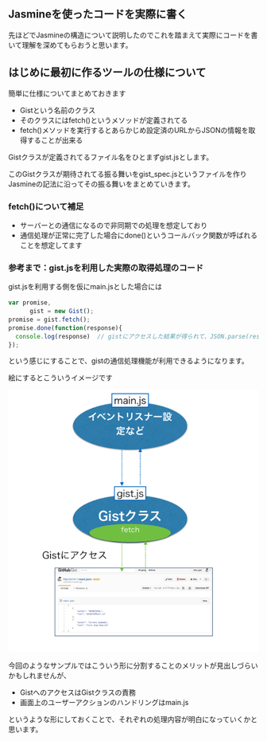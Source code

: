 ## Jasmineを使ったコードを実際に書く

先ほどでJasmineの構造について説明したのでこれを踏まえて実際にコードを書いて理解を深めてもらおうと思います。

## はじめに最初に作るツールの仕様について

簡単に仕様についてまとめておきます

- Gistという名前のクラス
- そのクラスにはfetch()というメソッドが定義されてる
- fetch()メソッドを実行するとあらかじめ設定済のURLからJSONの情報を取得することが出来る

Gistクラスが定義されてるファイル名をひとまずgist.jsとします。

このGistクラスが期待されてる振る舞いをgist_spec.jsというファイルを作りJasmineの記法に沿ってその振る舞いをまとめていきます。

### fetch()について補足

- サーバーとの通信になるので非同期での処理を想定しており
- 通信処理が正常に完了した場合にdone()というコールバック関数が呼ばれることを想定してます

### 参考まで：gist.jsを利用した実際の取得処理のコード

gist.jsを利用する側を仮にmain.jsとした場合には

```javascript
var promise,
      gist = new Gist();
promise = gist.fetch();
promise.done(function(response){
  console.log(response)  // gistにアクセスした結果が得られて、JSON.parse(response)してJSONとして扱えるようになる
});
```

という感じにすることで、gistの通信処理機能が利用できるようになります。

絵にするとこういうイメージです

![mainとgistの関係](../images/relation_main_and_gist.png)

今回のようなサンプルではこういう形に分割することのメリットが見出しづらいかもしれませんが、

- GistへのアクセスはGistクラスの責務
- 画面上のユーザーアクションのハンドリングはmain.js

というような形にしておくことで、それぞれの処理内容が明白になっていくかと思います。

